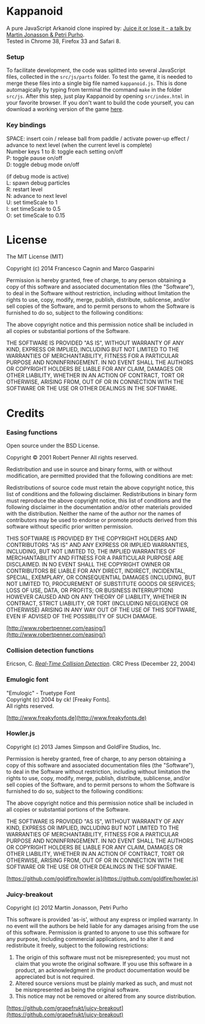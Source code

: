 # Kappanoid

A pure JavaScript Arkanoid clone inspired by: [Juice it or lose it - a talk by Martin Jonasson & Petri Purho](https://www.youtube.com/watch?v=Fy0aCDmgnxg).  
Tested in Chrome 38, Firefox 33 and Safari 8.  

### Setup
To facilitate development, the code was splitted into several JavaScript files, collected in the `src/js/parts` folder. To test the game, it is needed to merge these files into a single big file named `kappanoid.js`. This is done automagically by typing from terminal the command `make` in the folder `src/js`. After this step, just play Kappanoid by opening `src/index.html` in your favorite browser. If you don't want to build the code yourself, you can download a working version of the game [here](https://bitbucket.org/xire91/kappanoid/downloads).

### Key bindings
SPACE: insert coin / release ball from paddle / activate power-up effect / advance to next level (when the current level is complete)  
Number keys 1 to 8: toggle each setting on/off  
P: toggle pause on/off  
D: toggle debug mode on/off  

(if debug mode is active)  
L: spawn debug particles  
R: restart level  
N: advance to next level  
U: set timeScale to 1  
I: set timeScale to 0.5  
O: set timeScale to 0.15  


# License

The MIT License (MIT)

Copyright (c) 2014 Francesco Cagnin and Marco Gasparini

Permission is hereby granted, free of charge, to any person obtaining a copy
of this software and associated documentation files (the "Software"), to deal
in the Software without restriction, including without limitation the rights
to use, copy, modify, merge, publish, distribute, sublicense, and/or sell
copies of the Software, and to permit persons to whom the Software is
furnished to do so, subject to the following conditions:

The above copyright notice and this permission notice shall be included in all
copies or substantial portions of the Software.

THE SOFTWARE IS PROVIDED "AS IS", WITHOUT WARRANTY OF ANY KIND, EXPRESS OR
IMPLIED, INCLUDING BUT NOT LIMITED TO THE WARRANTIES OF MERCHANTABILITY,
FITNESS FOR A PARTICULAR PURPOSE AND NONINFRINGEMENT. IN NO EVENT SHALL THE
AUTHORS OR COPYRIGHT HOLDERS BE LIABLE FOR ANY CLAIM, DAMAGES OR OTHER
LIABILITY, WHETHER IN AN ACTION OF CONTRACT, TORT OR OTHERWISE, ARISING FROM,
OUT OF OR IN CONNECTION WITH THE SOFTWARE OR THE USE OR OTHER DEALINGS IN THE
SOFTWARE.


# Credits

### Easing functions ###
Open source under the BSD License. 

Copyright © 2001 Robert Penner
All rights reserved.

Redistribution and use in source and binary forms, with or without modification, are permitted provided that the following conditions are met:

Redistributions of source code must retain the above copyright notice, this list of conditions and the following disclaimer.
Redistributions in binary form must reproduce the above copyright notice, this list of conditions and the following disclaimer in the documentation and/or other materials provided with the distribution.
Neither the name of the author nor the names of contributors may be used to endorse or promote products derived from this software without specific prior written permission.

THIS SOFTWARE IS PROVIDED BY THE COPYRIGHT HOLDERS AND CONTRIBUTORS "AS IS" AND ANY EXPRESS OR IMPLIED WARRANTIES, INCLUDING, BUT NOT LIMITED TO, THE IMPLIED WARRANTIES OF MERCHANTABILITY AND FITNESS FOR A PARTICULAR PURPOSE ARE DISCLAIMED. IN NO EVENT SHALL THE COPYRIGHT OWNER OR CONTRIBUTORS BE LIABLE FOR ANY DIRECT, INDIRECT, INCIDENTAL, SPECIAL, EXEMPLARY, OR CONSEQUENTIAL DAMAGES (INCLUDING, BUT NOT LIMITED TO, PROCUREMENT OF SUBSTITUTE GOODS OR SERVICES; LOSS OF USE, DATA, OR PROFITS; OR BUSINESS INTERRUPTION) HOWEVER CAUSED AND ON ANY THEORY OF LIABILITY, WHETHER IN CONTRACT, STRICT LIABILITY, OR TORT (INCLUDING NEGLIGENCE OR OTHERWISE) ARISING IN ANY WAY OUT OF THE USE OF THIS SOFTWARE, EVEN IF ADVISED OF THE POSSIBILITY OF SUCH DAMAGE.

[http://www.robertpenner.com/easing/](http://www.robertpenner.com/easing/)

### Collision detection functions ###
Ericson, C. *[Real-Time Collision Detection](http://www.amazon.com/Real-Time-Collision-Detection-Interactive-Technology/dp/1558607323)*. CRC Press (December 22, 2004)

### Emulogic font ###
"Emulogic" - Truetype Font  
Copyright (c) 2004 by ck! [Freaky Fonts].  
All rights reserved.  

[http://www.freakyfonts.de](http://www.freakyfonts.de)

### Howler.js ###
Copyright (c) 2013 James Simpson and GoldFire Studios, Inc.

Permission is hereby granted, free of charge, to any person obtaining a copy of this software and associated documentation files (the "Software"), to deal in the Software without restriction, including without limitation the rights to use, copy, modify, merge, publish, distribute, sublicense, and/or sell copies of the Software, and to permit persons to whom the Software is furnished to do so, subject to the following conditions:

The above copyright notice and this permission notice shall be included in all copies or substantial portions of the Software.

THE SOFTWARE IS PROVIDED "AS IS", WITHOUT WARRANTY OF ANY KIND, EXPRESS OR IMPLIED, INCLUDING BUT NOT LIMITED TO THE WARRANTIES OF MERCHANTABILITY, FITNESS FOR A PARTICULAR PURPOSE AND NONINFRINGEMENT. IN NO EVENT SHALL THE AUTHORS OR COPYRIGHT HOLDERS BE LIABLE FOR ANY CLAIM, DAMAGES OR OTHER LIABILITY, WHETHER IN AN ACTION OF CONTRACT, TORT OR OTHERWISE, ARISING FROM, OUT OF OR IN CONNECTION WITH THE SOFTWARE OR THE USE OR OTHER DEALINGS IN THE SOFTWARE.

[https://github.com/goldfire/howler.js](https://github.com/goldfire/howler.js)

### Juicy-breakout ###
Copyright (c) 2012 Martin Jonasson, Petri Purho

This software is provided 'as-is', without any express or implied warranty. In no event will the authors be held liable for any damages arising from the use of this software. Permission is granted to anyone to use this software for any purpose, including commercial applications, and to alter it and redistribute it freely, subject to the following restrictions: 
  
1. The origin of this software must not be misrepresented; you must not
claim that you wrote the original software. If you use this software in a product, an acknowledgment in the product documentation would be appreciated but is not required.  
2. Altered source versions must be plainly marked as such, and must not be misrepresented as being the original software.
3. This notice may not be removed or altered from any source distribution.

[https://github.com/grapefrukt/juicy-breakout](https://github.com/grapefrukt/juicy-breakout)
